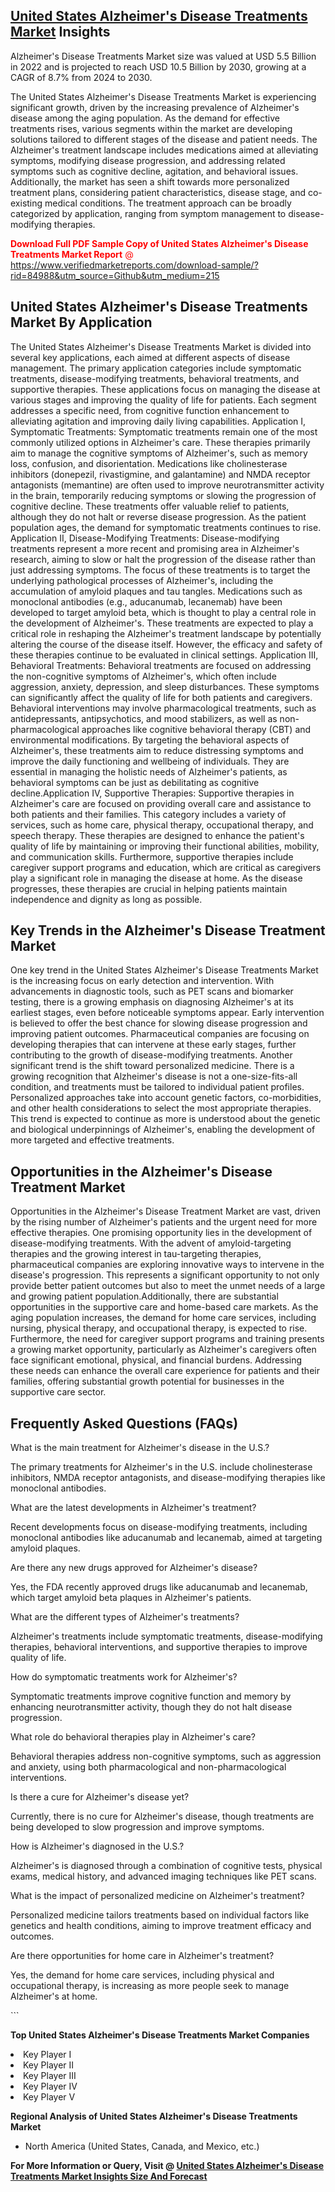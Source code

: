 <h2><a href="https://www.verifiedmarketreports.com/download-sample/?rid=84988&amp;utm_source=Github&amp;utm_medium=215" target="_blank">United States Alzheimer's Disease Treatments Market</a> Insights</h2><p>Alzheimer's Disease Treatments Market size was valued at USD 5.5 Billion in 2022 and is projected to reach USD 10.5 Billion by 2030, growing at a CAGR of 8.7% from 2024 to 2030.</p><p><p>The United States Alzheimer's Disease Treatments Market is experiencing significant growth, driven by the increasing prevalence of Alzheimer's disease among the aging population. As the demand for effective treatments rises, various segments within the market are developing solutions tailored to different stages of the disease and patient needs. The Alzheimer's treatment landscape includes medications aimed at alleviating symptoms, modifying disease progression, and addressing related symptoms such as cognitive decline, agitation, and behavioral issues. Additionally, the market has seen a shift towards more personalized treatment plans, considering patient characteristics, disease stage, and co-existing medical conditions. The treatment approach can be broadly categorized by application, ranging from symptom management to disease-modifying therapies. <p><span class=""><span style="color: #ff0000;"><strong>Download Full PDF Sample Copy of United States Alzheimer's Disease Treatments Market Report</strong> @ </span><a href="https://www.verifiedmarketreports.com/download-sample/?rid=84988&amp;utm_source=Github&amp;utm_medium=215" target="_blank">https://www.verifiedmarketreports.com/download-sample/?rid=84988&amp;utm_source=Github&amp;utm_medium=215</a></span></p></p><h2>United States Alzheimer's Disease Treatments Market By Application</h2><p>The United States Alzheimer's Disease Treatments Market is divided into several key applications, each aimed at different aspects of disease management. The primary application categories include symptomatic treatments, disease-modifying treatments, behavioral treatments, and supportive therapies. These applications focus on managing the disease at various stages and improving the quality of life for patients. Each segment addresses a specific need, from cognitive function enhancement to alleviating agitation and improving daily living capabilities. Application I, Symptomatic Treatments: Symptomatic treatments remain one of the most commonly utilized options in Alzheimer's care. These therapies primarily aim to manage the cognitive symptoms of Alzheimer's, such as memory loss, confusion, and disorientation. Medications like cholinesterase inhibitors (donepezil, rivastigmine, and galantamine) and NMDA receptor antagonists (memantine) are often used to improve neurotransmitter activity in the brain, temporarily reducing symptoms or slowing the progression of cognitive decline. These treatments offer valuable relief to patients, although they do not halt or reverse disease progression. As the patient population ages, the demand for symptomatic treatments continues to rise. Application II, Disease-Modifying Treatments: Disease-modifying treatments represent a more recent and promising area in Alzheimer's research, aiming to slow or halt the progression of the disease rather than just addressing symptoms. The focus of these treatments is to target the underlying pathological processes of Alzheimer's, including the accumulation of amyloid plaques and tau tangles. Medications such as monoclonal antibodies (e.g., aducanumab, lecanemab) have been developed to target amyloid beta, which is thought to play a central role in the development of Alzheimer's. These treatments are expected to play a critical role in reshaping the Alzheimer's treatment landscape by potentially altering the course of the disease itself. However, the efficacy and safety of these therapies continue to be evaluated in clinical settings. Application III, Behavioral Treatments: Behavioral treatments are focused on addressing the non-cognitive symptoms of Alzheimer's, which often include aggression, anxiety, depression, and sleep disturbances. These symptoms can significantly affect the quality of life for both patients and caregivers. Behavioral interventions may involve pharmacological treatments, such as antidepressants, antipsychotics, and mood stabilizers, as well as non-pharmacological approaches like cognitive behavioral therapy (CBT) and environmental modifications. By targeting the behavioral aspects of Alzheimer's, these treatments aim to reduce distressing symptoms and improve the daily functioning and wellbeing of individuals. They are essential in managing the holistic needs of Alzheimer's patients, as behavioral symptoms can be just as debilitating as cognitive decline.Application IV, Supportive Therapies: Supportive therapies in Alzheimer's care are focused on providing overall care and assistance to both patients and their families. This category includes a variety of services, such as home care, physical therapy, occupational therapy, and speech therapy. These therapies are designed to enhance the patient's quality of life by maintaining or improving their functional abilities, mobility, and communication skills. Furthermore, supportive therapies include caregiver support programs and education, which are critical as caregivers play a significant role in managing the disease at home. As the disease progresses, these therapies are crucial in helping patients maintain independence and dignity as long as possible. <h2>Key Trends in the Alzheimer's Disease Treatment Market</h2><p>One key trend in the United States Alzheimer's Disease Treatments Market is the increasing focus on early detection and intervention. With advancements in diagnostic tools, such as PET scans and biomarker testing, there is a growing emphasis on diagnosing Alzheimer's at its earliest stages, even before noticeable symptoms appear. Early intervention is believed to offer the best chance for slowing disease progression and improving patient outcomes. Pharmaceutical companies are focusing on developing therapies that can intervene at these early stages, further contributing to the growth of disease-modifying treatments. Another significant trend is the shift toward personalized medicine. There is a growing recognition that Alzheimer's disease is not a one-size-fits-all condition, and treatments must be tailored to individual patient profiles. Personalized approaches take into account genetic factors, co-morbidities, and other health considerations to select the most appropriate therapies. This trend is expected to continue as more is understood about the genetic and biological underpinnings of Alzheimer's, enabling the development of more targeted and effective treatments. <h2>Opportunities in the Alzheimer's Disease Treatment Market</h2><p>Opportunities in the Alzheimer's Disease Treatment Market are vast, driven by the rising number of Alzheimer's patients and the urgent need for more effective therapies. One promising opportunity lies in the development of disease-modifying treatments. With the advent of amyloid-targeting therapies and the growing interest in tau-targeting therapies, pharmaceutical companies are exploring innovative ways to intervene in the disease's progression. This represents a significant opportunity to not only provide better patient outcomes but also to meet the unmet needs of a large and growing patient population.Additionally, there are substantial opportunities in the supportive care and home-based care markets. As the aging population increases, the demand for home care services, including nursing, physical therapy, and occupational therapy, is expected to rise. Furthermore, the need for caregiver support programs and training presents a growing market opportunity, particularly as Alzheimer's caregivers often face significant emotional, physical, and financial burdens. Addressing these needs can enhance the overall care experience for patients and their families, offering substantial growth potential for businesses in the supportive care sector.<h2>Frequently Asked Questions (FAQs)</h2><p>What is the main treatment for Alzheimer's disease in the U.S.? </p><p>The primary treatments for Alzheimer's in the U.S. include cholinesterase inhibitors, NMDA receptor antagonists, and disease-modifying therapies like monoclonal antibodies.</p><p>What are the latest developments in Alzheimer's treatment? </p><p>Recent developments focus on disease-modifying treatments, including monoclonal antibodies like aducanumab and lecanemab, aimed at targeting amyloid plaques.</p><p>Are there any new drugs approved for Alzheimer's disease? </p><p>Yes, the FDA recently approved drugs like aducanumab and lecanemab, which target amyloid beta plaques in Alzheimer's patients.</p><p>What are the different types of Alzheimer's treatments? </p><p>Alzheimer's treatments include symptomatic treatments, disease-modifying therapies, behavioral interventions, and supportive therapies to improve quality of life.</p><p>How do symptomatic treatments work for Alzheimer's? </p><p>Symptomatic treatments improve cognitive function and memory by enhancing neurotransmitter activity, though they do not halt disease progression.</p><p>What role do behavioral therapies play in Alzheimer's care? </p><p>Behavioral therapies address non-cognitive symptoms, such as aggression and anxiety, using both pharmacological and non-pharmacological interventions.</p><p>Is there a cure for Alzheimer's disease yet? </p><p>Currently, there is no cure for Alzheimer's disease, though treatments are being developed to slow progression and improve symptoms.</p><p>How is Alzheimer's diagnosed in the U.S.? </p><p>Alzheimer's is diagnosed through a combination of cognitive tests, physical exams, medical history, and advanced imaging techniques like PET scans.</p><p>What is the impact of personalized medicine on Alzheimer's treatment? </p><p>Personalized medicine tailors treatments based on individual factors like genetics and health conditions, aiming to improve treatment efficacy and outcomes.</p><p>Are there opportunities for home care in Alzheimer's treatment? </p><p>Yes, the demand for home care services, including physical and occupational therapy, is increasing as more people seek to manage Alzheimer's at home.</p>```</p><p><strong>Top United States Alzheimer's Disease Treatments Market Companies</strong></p><div data-test-id=""><p><li>Key Player I</li><li> Key Player II</li><li> Key Player III</li><li> Key Player IV</li><li> Key Player V</li></p><div><strong>Regional Analysis of&nbsp;United States Alzheimer's Disease Treatments Market</strong></div><ul><li dir="ltr"><p dir="ltr">North America&nbsp;(United States, Canada, and Mexico, etc.)</p></li></ul><p><strong>For More Information or Query, Visit @&nbsp;</strong><strong><a href="https://www.verifiedmarketreports.com/product/global-alzheimers-disease-treatments-market-growth-status-and-outlook-2019-2024/?utm_source=Github&amp;utm_medium=215" target="_blank">United States Alzheimer's Disease Treatments Market Insights Size And Forecast</a></strong></p></div>

